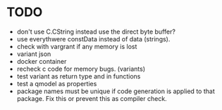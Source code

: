 # TODO
- don't use C.CString instead use the direct byte buffer?
- use everythwere constData instead of data (strings).
- check with vargrant if any memory is lost
- variant json
- docker container
- recheck c code for memory bugs. (variants)
- test variant as return type and in functions
- test a qmodel as properties
- package names must be unique if code generation is applied to that package. Fix this or prevent this as compiler check.